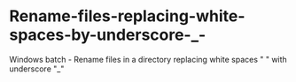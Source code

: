 # Rename-files-replacing-white-spaces-by-underscore-_-
Windows batch - Rename files in a directory replacing white spaces " " with underscore "_"

